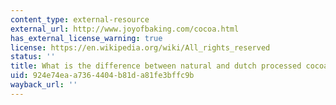 ```yaml
---
content_type: external-resource
external_url: http://www.joyofbaking.com/cocoa.html
has_external_license_warning: true
license: https://en.wikipedia.org/wiki/All_rights_reserved
status: ''
title: What is the difference between natural and dutch processed cocoa?
uid: 924e74ea-a736-4404-b81d-a81fe3bffc9b
wayback_url: ''
---
```

